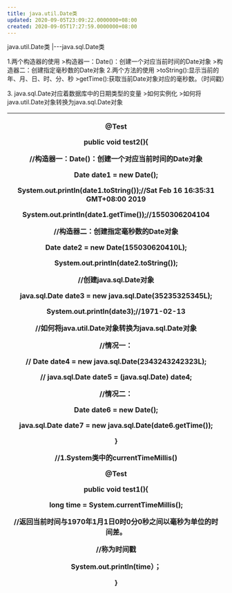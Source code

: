 ```yaml
---
title: java.util.Date类
updated: 2020-09-05T23:09:22.0000000+08:00
created: 2020-09-05T17:27:59.0000000+08:00
---
```


java.util.Date类
\|---java.sql.Date类

1.两个构造器的使用
\>构造器一：Date()：创建一个对应当前时间的Date对象
\>构造器二：创建指定毫秒数的Date对象
2.两个方法的使用
\>toString():显示当前的年、月、日、时、分、秒
\>getTime():获取当前Date对象对应的毫秒数。（时间戳）

3\. java.sql.Date对应着数据库中的日期类型的变量
\>如何实例化
\>如何将java.util.Date对象转换为java.sql.Date对象
<table>
<colgroup>
<col style="width: 100%" />
</colgroup>
<thead>
<tr class="header">
<th><p>@Test</p>
<p>public void test2(){</p>
<p>//构造器一：Date()：创建一个对应当前时间的Date对象</p>
<p>Date date1 = new Date();</p>
<p>System.out.println(date1.toString());//Sat Feb 16 16:35:31 GMT+08:00 2019</p>
<p></p>
<p>System.out.println(date1.getTime());//1550306204104</p>
<p></p>
<p>//构造器二：创建指定毫秒数的Date对象</p>
<p>Date date2 = new Date(155030620410L);</p>
<p>System.out.println(date2.toString());</p>
<p></p>
<p>//创建java.sql.Date对象</p>
<p>java.sql.Date date3 = new java.sql.Date(35235325345L);</p>
<p>System.out.println(date3);//1971-02-13</p>
<p></p>
<p>//如何将java.util.Date对象转换为java.sql.Date对象</p>
<p>//情况一：</p>
<p>// Date date4 = new java.sql.Date(2343243242323L);</p>
<p>// java.sql.Date date5 = (java.sql.Date) date4;</p>
<p>//情况二：</p>
<p>Date date6 = new Date();</p>
<p>java.sql.Date date7 = new java.sql.Date(date6.getTime());</p>
<p></p>
<p></p>
<p>}</p>
<p></p>
<p>//1.System类中的currentTimeMillis()</p>
<p>@Test</p>
<p>public void test1(){</p>
<p>long time = System.currentTimeMillis();</p>
<p>//返回当前时间与1970年1月1日0时0分0秒之间以毫秒为单位的时间差。</p>
<p>//称为时间戳</p>
<p>System.out.println(time）；</p>
<p>}</p></th>
</tr>
</thead>
<tbody>
</tbody>
</table>
